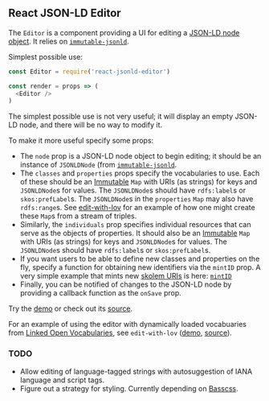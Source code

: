 ## React JSON-LD Editor

The `Editor` is a component providing a UI for editing a [JSON-LD node object](http://www.w3.org/TR/2014/REC-json-ld-20140116/#node-objects). It relies on [`immutable-jsonld`](https://www.npmjs.com/package/immutable-jsonld).

Simplest possible use:

```javascript
const Editor = require('react-jsonld-editor')

const render = props => (
  <Editor />
)
```

The simplest possible use is not very useful; it will display an empty JSON-LD node, and there will be no way to modify it.

To make it more useful specify some props:

* The `node` prop is a JSON-LD node object to begin editing; it should be an instance of `JSONLDNode` (from [`immutable-jsonld`](https://www.npmjs.com/package/immutable-jsonld).
* The `classes` and `properties` props specify the vocabularies to use. Each of these should be an [Immutable](https://facebook.github.io/immutable-js/) `Map` with URIs (as strings) for keys and `JSONLDNode`s for values. The `JSONLDNode`s should have `rdfs:label`s or `skos:prefLabel`s. The `JSONLDNode`s in the `properties` `Map` may also have `rdfs:range`s. See [edit-with-lov](https://github.com/rybesh/edit-with-lov/blob/master/src/lovutils.js) for an example of how one might create these `Map`s from a stream of triples.
* Similarly, the `individuals` prop specifies individual resources that can serve as the objects of properties. It should also be an [Immutable](https://facebook.github.io/immutable-js/) `Map` with URIs (as strings) for keys and `JSONLDNode`s for values. The `JSONLDNode`s should have `rdfs:label`s or `skos:prefLabel`s.
* If you want users to be able to define new classes and properties on the fly, specify a function for obtaining new identifiers via the `mintID` prop. A very simple example that mints new [skolem URIs](http://www.w3.org/TR/rdf11-concepts/#section-skolemization) is here: [`mintID`](https://github.com/rybesh/react-jsonld-editor/blob/master/src/develop.js#L9-L12)
* Finally, you can be notified of changes to the JSON-LD node by providing a callback function as the `onSave` prop.

Try the [demo](http://rybesh.github.io/react-jsonld-editor/demo/standalone/) or check out its [source](https://github.com/rybesh/react-jsonld-editor/blob/master/demo/src/index.js).

For an example of using the editor with dynamically loaded vocabuaries from [Linked Open Vocabularies](http://lov.okfn.org/dataset/lov/), see `edit-with-lov` ([demo](https://rybesh.github.io/edit-with-lov/), [source](https://github.com/rybesh/edit-with-lov)).

### TODO

* Allow editing of language-tagged strings with autosuggestion of IANA language and script tags.
* Figure out a strategy for styling. Currently depending on [Basscss](http://www.basscss.com).
